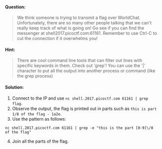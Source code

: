 #### Question:
>We think someone is trying to transmit a flag over WorldChat. Unfortunately, there are so many other people talking that we can't 
>really keep track of what is going on! Go see if you can find the messenger at shell2017.picoctf.com:61161. Remember to use Ctrl-C 
>to cut the connection if it overwhelms you!

#### Hint:
>There are cool command line tools that can filter out lines with specific keywords in them. Check out 'grep'! You can use the 
>'|' character to put all the output into another process or command (like the grep process)

#### Solution:
1. Connect to the IP and use `nc shell.2017.picoctf.com 61161 | grep flag`.
2. Observe the output, the flag is printed out in parts such as `this is part 1/8 of the flag - 1a2e`.
3. Use the pattern as follows:
```
nc shell.2017.picoctf.com 61161 | grep -e "this is the part [0-9]\/8 of the flag"
```
4. Join all the parts of the flag.

